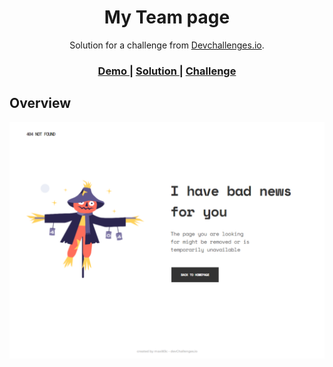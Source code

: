 <!-- Please update value in the {}  -->

<h1 align="center">My Team page</h1>

<div align="center">
   Solution for a challenge from  <a href="http://devchallenges.io" target="_blank">Devchallenges.io</a>.
</div>

<div align="center">
  <h3>
    <a href="https://maxi83c.github.io/devchallenges.io-404-not-found-master/">
      Demo
    </a>
    <span> | </span>
    <a href="https://github.com/maxi83c/devchallenges.io-404-not-found-master/">
      Solution
    </a>
    <span> | </span>
    <a href="https://devchallenges.io/challenges/wBunSb7FPrIepJZAg0sY">
      Challenge
    </a>
  </h3>
</div>

<!-- OVERVIEW -->

## Overview

![screenshot](https://raw.githubusercontent.com/maxi83c/devchallenges.io-404-not-found-master/master/screenshot.png)